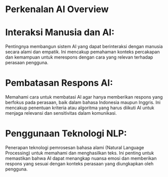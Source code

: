 # Perkenalan AI Overview

# Interaksi Manusia dan AI:
Pentingnya membangun sistem AI yang dapat berinteraksi dengan manusia secara alami dan empatik. Ini mencakup pemahaman konteks percakapan dan kemampuan untuk merespons dengan cara yang relevan terhadap perasaan pengguna.

# Pembatasan Respons AI: 
Memahami cara untuk membatasi AI agar hanya memberikan respons yang berfokus pada perasaan, baik dalam bahasa Indonesia maupun Inggris. Ini mencakup penentuan kriteria atau algoritma yang harus diikuti AI untuk menjaga relevansi dan sensitivitas dalam komunikasi.

# Penggunaan Teknologi NLP: 
Penerapan teknologi pemrosesan bahasa alami (Natural Language Processing) untuk memahami dan menghasilkan teks. Ini penting untuk memastikan bahwa AI dapat menangkap nuansa emosi dan memberikan respons yang sesuai dengan konteks perasaan yang diungkapkan oleh pengguna.